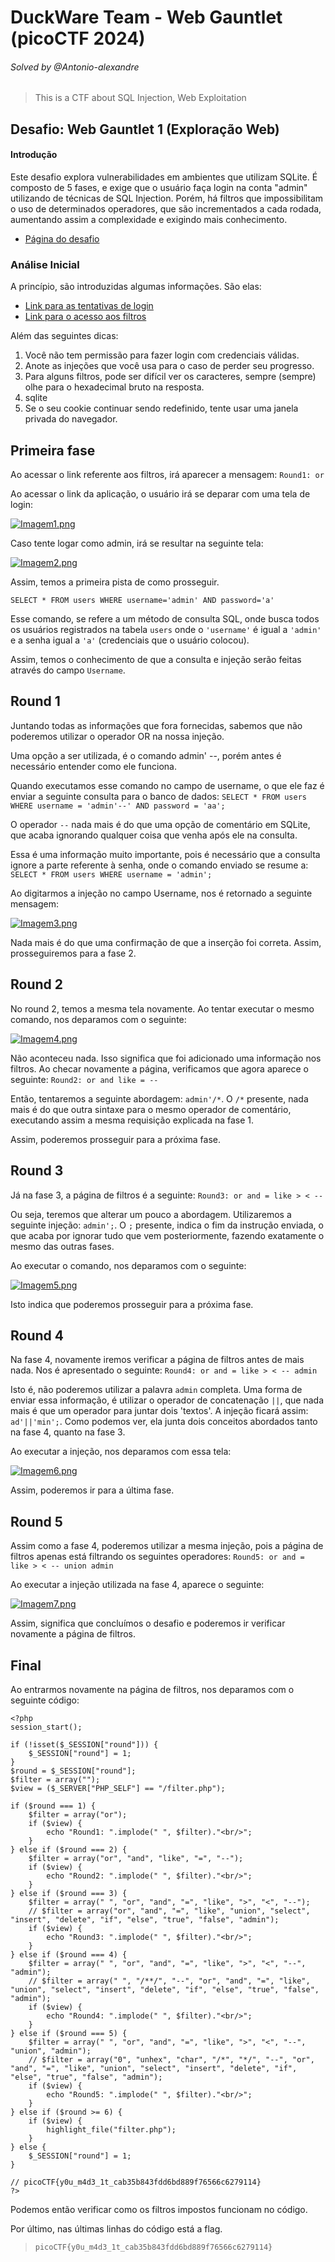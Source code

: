# DuckWare Team - Web Gauntlet (picoCTF 2024)
###### Solved by @Antonio-alexandre

> This is a CTF about SQL Injection, Web Exploitation

## Desafio: Web Gauntlet 1 (Exploração Web)
#### Introdução
Este desafio explora vulnerabilidades em ambientes que utilizam SQLite. É composto de 5 fases, e exige que o usuário faça login na conta "admin" utilizando de técnicas de SQL Injection. Porém, há filtros que impossibilitam o uso de determinados operadores, que são incrementados a cada rodada, aumentando assim a complexidade e exigindo mais conhecimento.
- [Página do desafio](https://play.picoctf.org/practice/challenge/88)
### Análise Inicial
A princípio, são introduzidas algumas informações. São elas:
- [Link para as tentativas de login](http://jupiter.challenges.picoctf.org:19593/)
- [Link para o acesso aos filtros](http://jupiter.challenges.picoctf.org:19593/filter.php)

Além das seguintes dicas:
1. Você não tem permissão para fazer login com credenciais válidas.
2. Anote as injeções que você usa para o caso de perder seu progresso.
3. Para alguns filtros, pode ser difícil ver os caracteres, sempre (sempre) olhe para o hexadecimal bruto na resposta.
4. sqlite
5. Se o seu cookie continuar sendo redefinido, tente usar uma janela privada do navegador.

## Primeira fase

Ao acessar o link referente aos filtros, irá aparecer a mensagem: 
`Round1: or`

Ao acessar o link da aplicação, o usuário irá se deparar com uma tela de login:

[![Imagem1.png](https://i.postimg.cc/ZKxdLPbW/Imagem1.png)](https://postimg.cc/Czd5hqf0)

Caso tente logar como admin, irá se resultar na seguinte tela:

[![Imagem2.png](https://i.postimg.cc/8cV7Rcxd/Imagem2.png)](https://postimg.cc/N9pGYssL)

Assim, temos a primeira pista de como prosseguir.

`SELECT * FROM users WHERE username='admin' AND password='a'`

Esse comando, se refere a um método de consulta SQL, onde busca todos os usuários registrados na tabela `users` onde o `'username'` é igual a `'admin'` e a senha igual a `'a'` (credenciais que o usuário colocou).

Assim, temos o conhecimento de que a consulta e injeção serão feitas através do campo `Username`.

## Round 1
Juntando todas as informações que fora fornecidas, sabemos que não poderemos utilizar o operador OR na nossa injeção. 

Uma opção a ser utilizada, é o comando admin' --, porém antes é necessário entender como ele funciona.

Quando executamos esse comando no campo de username, o que ele faz é enviar a seguinte consulta para o banco de dados:
`SELECT * FROM users WHERE username = 'admin'--' AND password = 'aa';`

O operador `--` nada mais é do que uma opção de comentário em SQLite, que acaba ignorando qualquer coisa que venha após ele na consulta.

Essa é uma informação muito importante, pois é necessário que a consulta ignore a parte referente à senha, onde o comando enviado se resume a: 
`SELECT * FROM users WHERE username = 'admin';`

Ao digitarmos a injeção no campo Username, nos é retornado a seguinte mensagem: 

[![Imagem3.png](https://i.postimg.cc/5NTZnzsM/Imagem3.png)](https://postimg.cc/cr79JvqD)

Nada mais é do que uma confirmação de que a inserção foi correta. Assim, prosseguiremos para a fase 2.

## Round 2

No round 2, temos a mesma tela novamente. Ao tentar executar o mesmo comando, nos deparamos com o seguinte:

[![Imagem4.png](https://i.postimg.cc/hPzYzjcZ/Imagem4.png)](https://postimg.cc/rKTj7qd5)

Não aconteceu nada. Isso significa que foi adicionado uma informação nos filtros. Ao checar novamente a página, verificamos que agora aparece o seguinte: 
`Round2: or and like = --`

Então, tentaremos a seguinte abordagem: `admin'/*`. O `/*` presente, nada mais é do que outra sintaxe para o mesmo operador de comentário, executando assim a mesma requisição explicada na fase 1.

Assim, poderemos prosseguir para a próxima fase.

## Round 3

Já na fase 3, a página de filtros é a seguinte:
`Round3: or and = like > < --`

Ou seja, teremos que alterar um pouco a abordagem. Utilizaremos a seguinte injeção: `admin';`. O `;` presente, indica o fim da instrução enviada, o que acaba por ignorar tudo que vem posteriormente, fazendo exatamente o mesmo das outras fases.

Ao executar o comando, nos deparamos com o seguinte: 

[![Imagem5.png](https://i.postimg.cc/bJ5TpxDy/Imagem5.png)](https://postimg.cc/N91TxrkS)

Isto indica que poderemos prosseguir para a próxima fase.

## Round 4

Na fase 4, novamente iremos verificar a página de filtros antes de mais nada. Nos é apresentado o seguinte: 
`Round4: or and = like > < -- admin`

Isto é, não poderemos utilizar a palavra `admin` completa. Uma forma de enviar essa informação, é utilizar o operador de concatenação `||`, que nada mais é que um operador para juntar dois 'textos'. A injeção ficará assim: `ad'||'min';`. Como podemos ver, ela junta dois conceitos abordados tanto na fase 4, quanto na fase 3.

Ao executar a injeção, nos deparamos com essa tela: 

[![Imagem6.png](https://i.postimg.cc/MK9rFQtG/Imagem6.png)](https://postimg.cc/zVRjL3sm)

Assim, poderemos ir para a última fase.

## Round 5

Assim como a fase 4, poderemos utilizar a mesma injeção, pois a página de filtros apenas está filtrando os seguintes operadores: `Round5: or and = like > < -- union admin`

Ao executar a injeção utilizada na fase 4, aparece o seguinte:

[![Imagem7.png](https://i.postimg.cc/MKg1HZpD/Imagem7.png)](https://postimg.cc/KRr1s2Lk)

Assim, significa que concluímos o desafio e poderemos ir verificar novamente a página de filtros.

## Final

Ao entrarmos novamente na página de filtros, nos deparamos com o seguinte código: 

```
<?php
session_start();

if (!isset($_SESSION["round"])) {
    $_SESSION["round"] = 1;
}
$round = $_SESSION["round"];
$filter = array("");
$view = ($_SERVER["PHP_SELF"] == "/filter.php");

if ($round === 1) {
    $filter = array("or");
    if ($view) {
        echo "Round1: ".implode(" ", $filter)."<br/>";
    }
} else if ($round === 2) {
    $filter = array("or", "and", "like", "=", "--");
    if ($view) {
        echo "Round2: ".implode(" ", $filter)."<br/>";
    }
} else if ($round === 3) {
    $filter = array(" ", "or", "and", "=", "like", ">", "<", "--");
    // $filter = array("or", "and", "=", "like", "union", "select", "insert", "delete", "if", "else", "true", "false", "admin");
    if ($view) {
        echo "Round3: ".implode(" ", $filter)."<br/>";
    }
} else if ($round === 4) {
    $filter = array(" ", "or", "and", "=", "like", ">", "<", "--", "admin");
    // $filter = array(" ", "/**/", "--", "or", "and", "=", "like", "union", "select", "insert", "delete", "if", "else", "true", "false", "admin");
    if ($view) {
        echo "Round4: ".implode(" ", $filter)."<br/>";
    }
} else if ($round === 5) {
    $filter = array(" ", "or", "and", "=", "like", ">", "<", "--", "union", "admin");
    // $filter = array("0", "unhex", "char", "/*", "*/", "--", "or", "and", "=", "like", "union", "select", "insert", "delete", "if", "else", "true", "false", "admin");
    if ($view) {
        echo "Round5: ".implode(" ", $filter)."<br/>";
    }
} else if ($round >= 6) {
    if ($view) {
        highlight_file("filter.php");
    }
} else {
    $_SESSION["round"] = 1;
}

// picoCTF{y0u_m4d3_1t_cab35b843fdd6bd889f76566c6279114}
?> 
```

Podemos então verificar como os filtros impostos funcionam no código.

Por último, nas últimas linhas do código está a flag.
>`picoCTF{y0u_m4d3_1t_cab35b843fdd6bd889f76566c6279114}`
 
